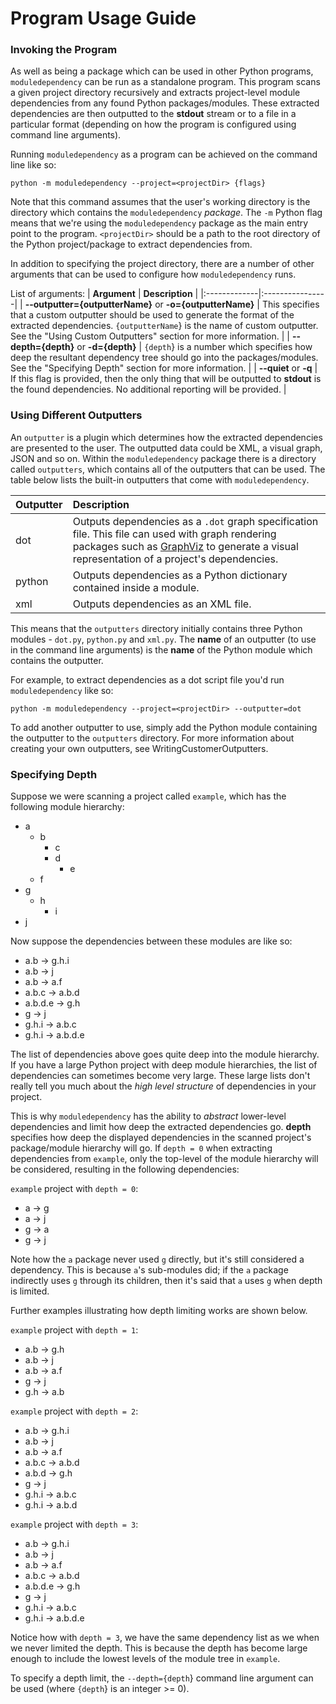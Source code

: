# Program Usage Guide #

### Invoking the Program ###

As well as being a package which can be used in other Python programs, `moduledependency` can be run as a standalone program. This program scans a given project directory recursively and extracts project-level module dependencies from any found Python packages/modules. These extracted dependencies are then outputted to the **stdout** stream or  to a file in a particular format (depending on how the program is configured using command line arguments).

Running `moduledependency` as a program can be achieved on the command line like so:

```
python -m moduledependency --project=<projectDir> {flags}
```

Note that this command assumes that the user's working directory is the directory which contains the `moduledependency` _package_. The `-m` Python flag means that we're using the `moduledependency` package as the main entry point to the program. `<projectDir>` should be a path to the root directory of the Python project/package to extract dependencies from.

In addition to specifying the project directory, there are a number of other arguments that can be used to configure how `moduledependency` runs.

List of arguments:
| **Argument** | **Description** |
|:-------------|:----------------|
| **--outputter={outputterName}** or **-o={outputterName}** | This specifies that a custom outputter should be used to generate the format of the extracted dependencies. `{outputterName`} is the name of custom outputter. See the "Using Custom Outputters" section for more information. |
| **--depth={depth}** or **-d={depth}** | `{depth`} is a number which specifies how deep the resultant dependency tree should go into the packages/modules. See the "Specifying Depth" section for more information. |
| **--quiet** or **-q** | If this flag is provided, then the only thing that will be outputted to **stdout** is the found dependencies. No additional reporting will be provided. |

### Using Different Outputters ###

An `outputter` is a plugin which determines how the extracted dependencies are presented to the user. The outputted data could be XML, a visual graph, JSON and so on. Within the `moduledependency` package there is a directory called `outputters`, which contains all of the outputters that can be used. The table below lists the built-in outputters that come with `moduledependency`.

| **Outputter** | **Description** |
|:--------------|:----------------|
| dot | Outputs dependencies as a `.dot` graph specification file. This file can used with graph rendering packages such as [GraphViz](http://www.graphviz.org/) to generate a visual representation of a project's dependencies. |
| python | Outputs dependencies as a Python dictionary contained inside a module. |
| xml | Outputs dependencies as an XML file. |

This means that the `outputters` directory initially contains three Python modules - `dot.py`, `python.py` and `xml.py`. The **name** of an outputter (to use in the command line arguments) is the **name** of the Python module which contains the outputter.

For example, to extract dependencies as a dot script file you'd run `moduledependency` like so:

```
python -m moduledependency --project=<projectDir> --outputter=dot
```

To add another outputter to use, simply add the Python module containing the outputter to the `outputters` directory. For more information about creating your own outputters, see WritingCustomerOutputters.

### Specifying Depth ###

Suppose we were scanning a project called `example`, which has the following module hierarchy:

  * a
    * b
      * c
      * d
        * e
    * f
  * g
    * h
      * i
  * j

Now suppose the dependencies between these modules are like so:

  * a.b -> g.h.i
  * a.b -> j
  * a.b -> a.f
  * a.b.c -> a.b.d
  * a.b.d.e -> g.h
  * g -> j
  * g.h.i -> a.b.c
  * g.h.i -> a.b.d.e

The list of dependencies above goes quite deep into the module hierarchy. If you have a large Python project with deep module hierarchies, the list of dependencies can sometimes become very large. These large lists don't really tell you much about the _high level structure_ of dependencies in your project.

This is why `moduledependency` has the ability to _abstract_ lower-level dependencies and limit how deep the extracted dependencies go. **depth** specifies how deep the displayed dependencies in the scanned project's package/module hierarchy will go. If `depth = 0` when extracting dependencies from `example`, only the top-level of the module hierarchy will be considered, resulting in the following dependencies:

`example` project with `depth = 0`:
  * a -> g
  * a -> j
  * g -> a
  * g -> j

Note how the `a` package never used `g` directly, but it's still considered a dependency. This is because `a`'s sub-modules did; if the `a` package indirectly uses `g` through its children, then it's said that `a` uses `g` when depth is limited.

Further examples illustrating how depth limiting works are shown below.

`example` project with `depth = 1`:
  * a.b -> g.h
  * a.b -> j
  * a.b -> a.f
  * g -> j
  * g.h -> a.b

`example` project with `depth = 2`:
  * a.b -> g.h.i
  * a.b -> j
  * a.b -> a.f
  * a.b.c -> a.b.d
  * a.b.d -> g.h
  * g -> j
  * g.h.i -> a.b.c
  * g.h.i -> a.b.d

`example` project with `depth = 3`:
  * a.b -> g.h.i
  * a.b -> j
  * a.b -> a.f
  * a.b.c -> a.b.d
  * a.b.d.e -> g.h
  * g -> j
  * g.h.i -> a.b.c
  * g.h.i -> a.b.d.e

Notice how with `depth = 3`, we have the same dependency list as we when we never limited the depth. This is because the depth has become large enough to include the lowest levels of the module tree in `example`.

To specify a depth limit, the `--depth={depth`} command line argument can be used (where `{depth`} is an integer >= 0).